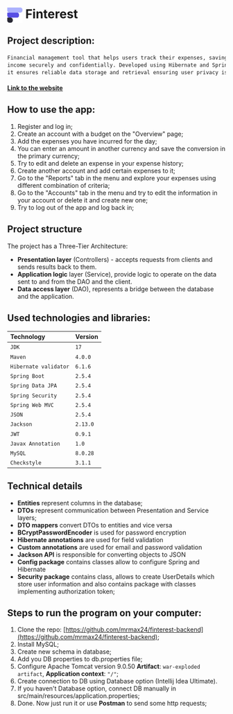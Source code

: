 # <img src="https://github.com/mrmax24/finterest-app/blob/main/src/main/resources/public/logo1.png?raw=true" align="center" width=35px> Finterest
## Project description:
```bash
Financial management tool that helps users track their expenses, savings, and
income securely and confidentially. Developed using Hibernate and Spring frameworks,
it ensures reliable data storage and retrieval ensuring user privacy is maintained.
```

#### [Link to the website](http://finterest-env.eba-dxmkaffn.eu-north-1.elasticbeanstalk.com)

## How to use the app:
1. Register and log in;
2. Create an account with a budget on the "Overview" page;
3. Add the expenses you have incurred for the day;
4. You can enter an amount in another currency and save the conversion in the primary currency;
5. Try to edit and delete an expense in your expense history;
6. Create another account and add certain expenses to it;
7. Go to the "Reports" tab in the menu and explore your expenses using different combination of criteria;
8. Go to the "Accounts" tab in the menu and try to edit the information in your account or delete it and create new one;
9. Try to log out of the app and log back in;


## Project structure

The project has a Three-Tier Architecture:
- **Presentation layer** (Controllers) - accepts requests from clients and sends results back to them.
- **Application logic** layer (Service), provide logic to operate on the data sent to and from the DAO and the client.
- **Data access layer** (DAO), represents a bridge between the database and the application.

## Used technologies and libraries:
| Technology            | Version  |
|:----------------------|:---------|
| `JDK`                 | `17`     |
| `Maven`               | `4.0.0`  |
| `Hibernate validator` | `6.1.6`  |
| `Spring Boot`         | `2.5.4`  |
| `Spring Data JPA`     | `2.5.4`  |
| `Spring Security`     | `2.5.4`  |
| `Spring Web MVC`      | `2.5.4`  |
| `JSON`                | `2.5.4`  |
| `Jackson`             | `2.13.0` |
| `JWT`                 | `0.9.1`  |
| `Javax Annotation`    | `1.0`    |
| `MySQL`               | `8.0.28` |
| `Checkstyle`          | `3.1.1`  |

## Technical details
- **Entities** represent columns in the database;
- **DTOs** represent communication between Presentation and Service layers; 
- **DTO mappers** convert DTOs to entities and vice versa
- **BCryptPasswordEncoder** is used for password encryption
- **Hibernate annotations** are used for field validation
- **Custom annotations** are used for email and password validation
- **Jackson API** is responsible for converting objects to JSON
- **Config package** contains classes allow to configure Spring and Hibernate
- **Security package** contains class, allows to create UserDetails which store user information 
and also contains package with classes implementing authorization token;



## Steps to run the program on your computer:
1. Clone the repo: [https://github.com/mrmax24/finterest-backend](https://github.com/mrmax24/finterest-backend);
2. Install MySQL;
3. Create new schema in database;
4. Add you DB properties to db.properties file;
5. Configure Apache Tomcat version 9.0.50 **Artifact**: `war-exploded artifact`, **Application context**: `"/"`;
6. Create connection to DB using Database option (Intellij Idea Ultimate).
7. If you haven't Database option, connect DB manually in src/main/resources/application.properties;
8. Done. Now just run it or use **Postman** to send some http requests;
